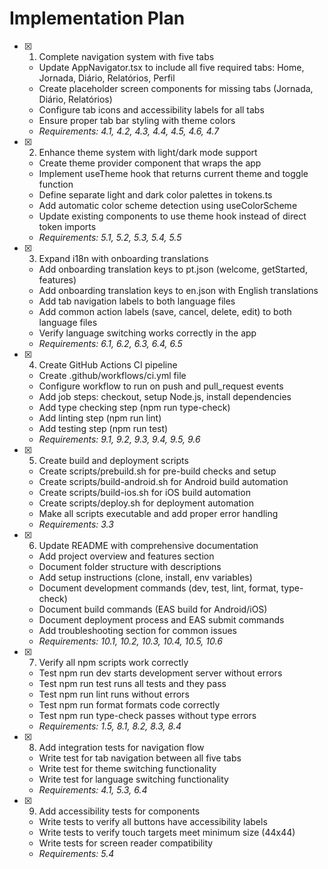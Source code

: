 # Implementation Plan

- [x] 1. Complete navigation system with five tabs
  - Update AppNavigator.tsx to include all five required tabs: Home, Jornada, Diário, Relatórios, Perfil
  - Create placeholder screen components for missing tabs (Jornada, Diário, Relatórios)
  - Configure tab icons and accessibility labels for all tabs
  - Ensure proper tab bar styling with theme colors
  - _Requirements: 4.1, 4.2, 4.3, 4.4, 4.5, 4.6, 4.7_

- [x] 2. Enhance theme system with light/dark mode support
  - Create theme provider component that wraps the app
  - Implement useTheme hook that returns current theme and toggle function
  - Define separate light and dark color palettes in tokens.ts
  - Add automatic color scheme detection using useColorScheme
  - Update existing components to use theme hook instead of direct token imports
  - _Requirements: 5.1, 5.2, 5.3, 5.4, 5.5_

- [x] 3. Expand i18n with onboarding translations
  - Add onboarding translation keys to pt.json (welcome, getStarted, features)
  - Add onboarding translation keys to en.json with English translations
  - Add tab navigation labels to both language files
  - Add common action labels (save, cancel, delete, edit) to both language files
  - Verify language switching works correctly in the app
  - _Requirements: 6.1, 6.2, 6.3, 6.4, 6.5_

- [x] 4. Create GitHub Actions CI pipeline
  - Create .github/workflows/ci.yml file
  - Configure workflow to run on push and pull_request events
  - Add job steps: checkout, setup Node.js, install dependencies
  - Add type checking step (npm run type-check)
  - Add linting step (npm run lint)
  - Add testing step (npm run test)
  - _Requirements: 9.1, 9.2, 9.3, 9.4, 9.5, 9.6_

- [x] 5. Create build and deployment scripts
  - Create scripts/prebuild.sh for pre-build checks and setup
  - Create scripts/build-android.sh for Android build automation
  - Create scripts/build-ios.sh for iOS build automation
  - Create scripts/deploy.sh for deployment automation
  - Make all scripts executable and add proper error handling
  - _Requirements: 3.3_

- [x] 6. Update README with comprehensive documentation
  - Add project overview and features section
  - Document folder structure with descriptions
  - Add setup instructions (clone, install, env variables)
  - Document development commands (dev, test, lint, format, type-check)
  - Document build commands (EAS build for Android/iOS)
  - Document deployment process and EAS submit commands
  - Add troubleshooting section for common issues
  - _Requirements: 10.1, 10.2, 10.3, 10.4, 10.5, 10.6_

- [x] 7. Verify all npm scripts work correctly
  - Test npm run dev starts development server without errors
  - Test npm run test runs all tests and they pass
  - Test npm run lint runs without errors
  - Test npm run format formats code correctly
  - Test npm run type-check passes without type errors
  - _Requirements: 1.5, 8.1, 8.2, 8.3, 8.4_

- [x] 8. Add integration tests for navigation flow
  - Write test for tab navigation between all five tabs
  - Write test for theme switching functionality
  - Write test for language switching functionality
  - _Requirements: 4.1, 5.3, 6.4_

- [x] 9. Add accessibility tests for components
  - Write tests to verify all buttons have accessibility labels
  - Write tests to verify touch targets meet minimum size (44x44)
  - Write tests for screen reader compatibility
  - _Requirements: 5.4_

